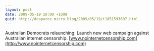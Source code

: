 ```yaml
---
layout: post
date: 2009-05-19 10:00 +1000
guid: http://desparoz.micro.blog/2009/05/19/t1851593607.html
---
```

Australian Democrats relaunching. Launch new web campaign against Australian internet censorship. [www.nointernetcensorship.com](http://www.nointernetcensorship.com)
